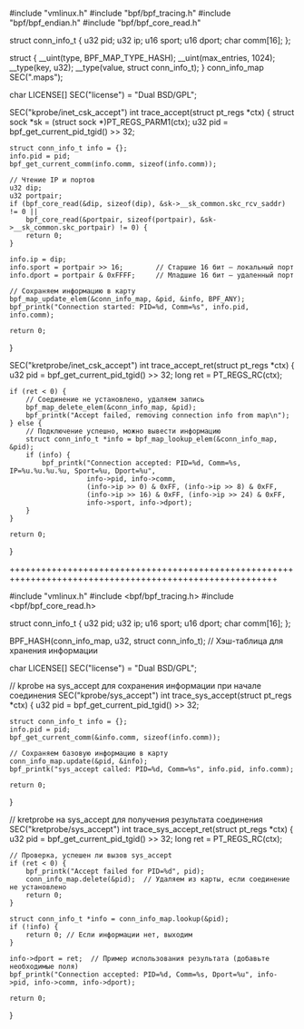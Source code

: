#include "vmlinux.h"
#include "bpf/bpf_tracing.h"
#include "bpf/bpf_endian.h"
#include "bpf/bpf_core_read.h"

struct conn_info_t {
    u32 pid;
    u32 ip;
    u16 sport;
    u16 dport;
    char comm[16];
};

struct {
    __uint(type, BPF_MAP_TYPE_HASH);
    __uint(max_entries, 1024);
    __type(key, u32);
    __type(value, struct conn_info_t);
} conn_info_map SEC(".maps");

char LICENSE[] SEC("license") = "Dual BSD/GPL";

SEC("kprobe/inet_csk_accept")
int trace_accept(struct pt_regs *ctx) {
    struct sock *sk = (struct sock *)PT_REGS_PARM1(ctx);
    u32 pid = bpf_get_current_pid_tgid() >> 32;

    struct conn_info_t info = {};
    info.pid = pid;
    bpf_get_current_comm(info.comm, sizeof(info.comm));

    // Чтение IP и портов
    u32 dip;
    u32 portpair;
    if (bpf_core_read(&dip, sizeof(dip), &sk->__sk_common.skc_rcv_saddr) != 0 ||
        bpf_core_read(&portpair, sizeof(portpair), &sk->__sk_common.skc_portpair) != 0) {
        return 0;
    }

    info.ip = dip;
    info.sport = portpair >> 16;        // Старшие 16 бит — локальный порт
    info.dport = portpair & 0xFFFF;     // Младшие 16 бит — удаленный порт

    // Сохраняем информацию в карту
    bpf_map_update_elem(&conn_info_map, &pid, &info, BPF_ANY);
    bpf_printk("Connection started: PID=%d, Comm=%s", info.pid, info.comm);

    return 0;
}

SEC("kretprobe/inet_csk_accept")
int trace_accept_ret(struct pt_regs *ctx) {
    u32 pid = bpf_get_current_pid_tgid() >> 32;
    long ret = PT_REGS_RC(ctx);

    if (ret < 0) {
        // Соединение не установлено, удаляем запись
        bpf_map_delete_elem(&conn_info_map, &pid);
        bpf_printk("Accept failed, removing connection info from map\n");
    } else {
        // Подключение успешно, можно вывести информацию
        struct conn_info_t *info = bpf_map_lookup_elem(&conn_info_map, &pid);
        if (info) {
            bpf_printk("Connection accepted: PID=%d, Comm=%s, IP=%u.%u.%u.%u, Sport=%u, Dport=%u",
                       info->pid, info->comm,
                       (info->ip >> 0) & 0xFF, (info->ip >> 8) & 0xFF,
                       (info->ip >> 16) & 0xFF, (info->ip >> 24) & 0xFF,
                       info->sport, info->dport);
        }
    }

    return 0;
}

+++++++++++++++++++++++++++++++++++++++++++++++++++++++++++++++++++++++++++++++++++++++++++++++++++++++++

#include "vmlinux.h"
#include <bpf/bpf_tracing.h>
#include <bpf/bpf_core_read.h>

struct conn_info_t {
    u32 pid;
    u32 ip;
    u16 sport;
    u16 dport;
    char comm[16];
};

BPF_HASH(conn_info_map, u32, struct conn_info_t);  // Хэш-таблица для хранения информации

char LICENSE[] SEC("license") = "Dual BSD/GPL";

// kprobe на sys_accept для сохранения информации при начале соединения
SEC("kprobe/sys_accept")
int trace_sys_accept(struct pt_regs *ctx) {
    u32 pid = bpf_get_current_pid_tgid() >> 32;
    
    struct conn_info_t info = {};
    info.pid = pid;
    bpf_get_current_comm(&info.comm, sizeof(info.comm));

    // Сохраняем базовую информацию в карту
    conn_info_map.update(&pid, &info);
    bpf_printk("sys_accept called: PID=%d, Comm=%s", info.pid, info.comm);
    
    return 0;
}

// kretprobe на sys_accept для получения результата соединения
SEC("kretprobe/sys_accept")
int trace_sys_accept_ret(struct pt_regs *ctx) {
    u32 pid = bpf_get_current_pid_tgid() >> 32;
    long ret = PT_REGS_RC(ctx);

    // Проверка, успешен ли вызов sys_accept
    if (ret < 0) {
        bpf_printk("Accept failed for PID=%d", pid);
        conn_info_map.delete(&pid);  // Удаляем из карты, если соединение не установлено
        return 0;
    }

    struct conn_info_t *info = conn_info_map.lookup(&pid);
    if (!info) {
        return 0; // Если информации нет, выходим
    }

    info->dport = ret;  // Пример использования результата (добавьте необходимые поля)
    bpf_printk("Connection accepted: PID=%d, Comm=%s, Dport=%u", info->pid, info->comm, info->dport);

    return 0;
}


